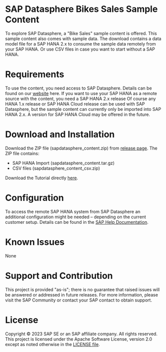# SAP Datasphere Bikes Sales Sample Content
To explore SAP Datasphere, a "Bike Sales" sample content is offered. This sample content also comes with sample data.
The download contains a data model file for a SAP HANA 2.x to consume the sample data remotely from your SAP HANA. Or use CSV files in case you want to start without a SAP HANA.

# Requirements
To use the content, you need access to SAP Datasphere. Details can be found on our [website](https://www.sap.com/products/technology-platform/datasphere.html) here.
If you want to use your SAP HANA as a remote source with the content, you need a SAP HANA 2.x release
Of course any HANA 1.x release or SAP HANA Cloud release can be used with SAP Datasphere, but the sample content can currently only be imported into SAP HANA 2.x.
A version for SAP HANA Cloud may be offered in the future.

# Download and Installation
Download the ZIP file (sapdatasphere_content.zip) from [release page](https://github.com/SAP-samples/datasphere-content/releases).
The ZIP file contains:
*	SAP HANA Import (sapdatasphere_content.tar.gz) 
*	CSV files (sapdatasphere_content_csv.zip)

Download the Tutorial directly [here](https://github.com/SAP-samples/datasphere-content/blob/master/SAP%20Data%20Warehouse%20Cloud%20Content%20-%20Tutorial.pdf).  

# Configuration
To access the remote SAP HANA system from SAP Datasphere an additional configuration might be needed – depending on the current customer setup. Details can be found in the [SAP Help Documentation](https://help.sap.com/viewer/product/SAP_DATA_WAREHOUSE_CLOUD/).

# Known Issues
None
# Support and Contribution
This project is provided "as-is"; there is no guarantee that raised issues will be answered or addressed in future releases.
For more information, please visit the SAP Community or contact your SAP contact to obtain support.

# License
Copyright © 2023 SAP SE or an SAP affiliate company. All rights reserved. This project is licensed under the Apache Software License, version 2.0 except as noted otherwise in the [LICENSE file](/LICENSE).
